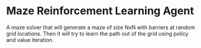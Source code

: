 # Maze Reinforcement Learning Agent

A maze solver that will generate a maze of size NxN with barriers at random grid locations. Then it will try to learn the path out of the grid using policy and value iteration.
